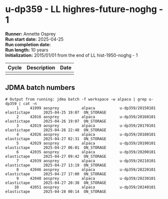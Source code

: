 # u-dp359 - LL highres-future-noghg - 1

**Runner:** Annette Osprey  
**Run start date:** 2025-04-25  
**Run completion date:**   
**Run length:** 10 years  
**Initialization:** 2015/01/01 from the end of LL hist-1950-noghg - 1


| Cycle | Description | Date |
| --- | --- | --- |
| | | |


## JDMA batch numbers
```
# Output from running: jdma batch -f workspace -w alpaca | grep u-dp359 | cat -n
     1	   41999 aosprey          alpaca           u-dp359/20150101 elastictape      2025-04-25 19:07  ON_STORAGE 
     2	   42016 aosprey          alpaca           u-dp359/20160101 elastictape      2025-04-26 19:07  ON_STORAGE 
     3	   42019 aosprey          alpaca           u-dp359/20170101 elastictape      2025-04-26 22:48  ON_STORAGE 
     4	   42026 aosprey          alpaca           u-dp359/20180101 elastictape      2025-04-27 02:31  ON_STORAGE 
     5	   42029 aosprey          alpaca           u-dp359/20190101 elastictape      2025-04-27 06:01  ON_STORAGE 
     6	   42035 aosprey          alpaca           u-dp359/20200101 elastictape      2025-04-27 09:42  ON_STORAGE 
     7	   42039 aosprey          alpaca           u-dp359/20210101 elastictape      2025-04-27 13:19  ON_STORAGE 
     8	   42046 aosprey          alpaca           u-dp359/20220101 elastictape      2025-04-27 17:00  ON_STORAGE 
     9	   42048 aosprey          alpaca           u-dp359/20230101 elastictape      2025-04-27 20:38  ON_STORAGE 
    10	   42051 aosprey          alpaca           u-dp359/20240101 elastictape      2025-04-28 00:14  ON_STORAGE 
```
